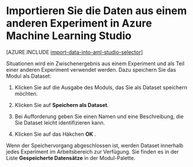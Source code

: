 <properties
    pageTitle="Importieren von Daten in Machine Learning Studio aus ein weiteres Experiment | Microsoft Azure"
    description="Zum Speichern von Daten in Azure Machine Learning Studio und in ein weiteres Experiment."
    keywords="Importieren von Daten, Daten, Daten, Daten"
    services="machine-learning"
    documentationCenter=""
    authors="garyericson"
    manager="jhubbard"
    editor="cgronlun"/>

<tags
    ms.service="machine-learning"
    ms.workload="data-services"
    ms.tgt_pltfrm="na"
    ms.devlang="na"
    ms.topic="article"
    ms.date="09/16/2016"
    ms.author="garye;bradsev" />


# <a name="import-your-data-into-azure-machine-learning-studio-from-another-experiment"></a>Importieren Sie die Daten aus einem anderen Experiment in Azure Machine Learning Studio

[AZURE.INCLUDE [import-data-into-aml-studio-selector](../../includes/machine-learning-import-data-into-aml-studio.md)]


Situationen wird ein Zwischenergebnis aus einem Experiment und als Teil einer anderen Experiment verwendet werden.  Dazu speichern Sie das Modul als Dataset:

1. Klicken Sie auf die Ausgabe des Moduls, das Sie als Dataset speichern möchten.

2. Klicken Sie auf **Speichern als Dataset**.

3. Bei Aufforderung geben Sie einen Namen und eine Beschreibung, die Sie Dataset leicht identifizieren kann.

4. Klicken Sie auf das Häkchen **OK** .

Wenn der Speichervorgang abgeschlossen ist, werden Dataset innerhalb jedes Experiment im Arbeitsbereich zur Verfügung. Sie finden es in der Liste **Gespeicherte Datensätze** in der Modul-Palette.


